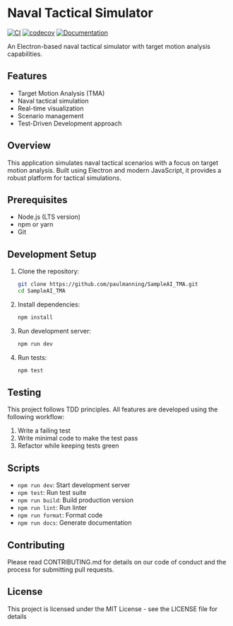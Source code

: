 # Naval Tactical Simulator

[![CI](https://github.com/paulmanning/SampleAI_TMA/actions/workflows/ci.yml/badge.svg)](https://github.com/paulmanning/SampleAI_TMA/actions/workflows/ci.yml)
[![codecov](https://codecov.io/gh/paulmanning/SampleAI_TMA/branch/main/graph/badge.svg)](https://codecov.io/gh/paulmanning/SampleAI_TMA)
[![Documentation](https://img.shields.io/badge/docs-gh--pages-blue.svg)](https://paulmanning.github.io/SampleAI_TMA/)

An Electron-based naval tactical simulator with target motion analysis capabilities.

## Features

- Target Motion Analysis (TMA)
- Naval tactical simulation
- Real-time visualization
- Scenario management
- Test-Driven Development approach

## Overview
This application simulates naval tactical scenarios with a focus on target motion analysis. Built using Electron and modern JavaScript, it provides a robust platform for tactical simulations.

## Prerequisites
- Node.js (LTS version)
- npm or yarn
- Git

## Development Setup
1. Clone the repository:
   ```bash
   git clone https://github.com/paulmanning/SampleAI_TMA.git
   cd SampleAI_TMA
   ```

2. Install dependencies:
   ```bash
   npm install
   ```

3. Run development server:
   ```bash
   npm run dev
   ```

4. Run tests:
   ```bash
   npm test
   ```

## Testing
This project follows TDD principles. All features are developed using the following workflow:
1. Write a failing test
2. Write minimal code to make the test pass
3. Refactor while keeping tests green

## Scripts
- `npm run dev`: Start development server
- `npm test`: Run test suite
- `npm run build`: Build production version
- `npm run lint`: Run linter
- `npm run format`: Format code
- `npm run docs`: Generate documentation

## Contributing
Please read CONTRIBUTING.md for details on our code of conduct and the process for submitting pull requests.

## License
This project is licensed under the MIT License - see the LICENSE file for details 